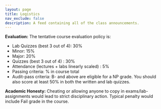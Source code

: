 ```yaml
---
layout: page
title: Logistics
nav_exclude: false
description: A feed containing all of the class announcements.
---
```




**Evaluation:** The tentative course evaluation policy is:

- Lab Quizzes (best 3 out of 4):  30%
- Minor:  15%
- Major:  20%
- Quizzes (best 3 out of 4) :  30%
- Attendance (lectures + labs linearly scaled) : 5%
- Passing criteria: % in course total
- Audit-pass criteria: B- and above are eligible for a NP grade. You should also score at least 50% in both the written and lab quizzes.
  
    
**Academic Honesty:** Cheating or allowing anyone to copy in exams/lab-assignments would lead to strict disciplinary action. Typical penalty would include Fail grade in the course.
